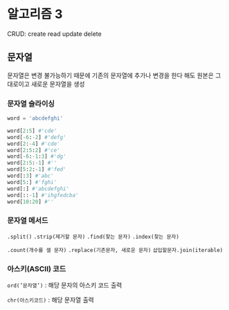 # 알고리즘 3

CRUD: create read update delete

## 문자열

문자열은 변경 불가능하기 때문에 기존의 문자열에 추가나 변경을 한다 해도 원본은 그대로이고 새로운 문자열을 생성

### 문자열 슬라이싱

```python
word = 'abcdefghi'

word[2:5] #'cde'
word[-6:-2] #'defg'
word[2:-4] #'cde'
word[2:5:2] #'ce'
word[-6:-1:3] #'dg'
word[2:5:-1] #''
word[5:2:-1] #'fed'
word[:3] #'abc'
word[5:] #'fghi'
word[:] #'abcdefghi'
word[::-1] #'ihgfedcba'
word[10:20] #''
```

### 문자열 메서드

`.split()` `.strip(제거할 문자)` `.find(찾는 문자)` `.index(찾는 문자)`

`.count(개수를 셀 문자)` `.replace(기존문자, 새로운 문자)` `삽입할문자.join(iterable)`

### 아스키(ASCII) 코드

`ord(’문자열’)` : 해당 문자의 아스키 코드 출력

`chr(아스키코드)` : 해당 문자열 출력
